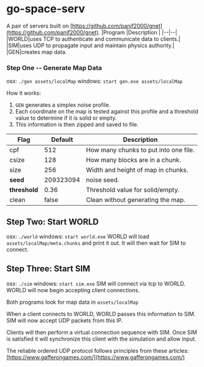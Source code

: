 # go-space-serv
A pair of servers built on [https://github.com/panjf2000/gnet](https://github.com/panjf2000/gnet).
|Program |Description |
|--|--|
|WORLD|uses TCP to authenticate and communicate data to clients.|
|SIM|uses UDP to propagate input and maintain physics authority.|
|GEN|creates map data.
### Step One -- Generate Map Data

osx: `./gen assets/localMap`
windows: `start gen.exe assets/localMap`

How it works:
1) `GEN` generates a simplex noise profile.
2) Each coordinate on the map is tested against this profile and a threshold value to determine
if it is solid or empty.
3) This information is then zipped and saved to file.

|Flag|Default|Description|
|--|--|--|
|cpf|512|How many chunks to put into one file.|
|csize|128|How many blocks are in a chunk.|
|size|256|Width and height of map in chunks.|
|**seed**|209323094|noise seed.|
|**threshold**|0.36|Threshold value for solid/empty.|
|clean|false|Clean without generating the map.|

## Step Two: Start WORLD
osx: `./world`
windows: `start world.exe`
WORLD will load `assets/localMap/meta.chunks` and print it out.
It will then wait for SIM to connect.

## Step Three: Start SIM
osx: `./sim`
windows: `start sim.exe`
SIM will connect via tcp to WORLD.
WORLD will now begin accepting client connections.

Both programs look for map data in `assets/localMap`

When a client connects to WORLD, WORLD passes this information to SIM.
SIM will now accept UDP packets from this IP.

Clients will then perform a virtual connection sequence with SIM.
Once SIM is satisfied it will synchronize this client with the simulation and allow input.

The reliable ordered UDP protocol follows principles from these articles: [https://www.gafferongames.com/](https://www.gafferongames.com/)
